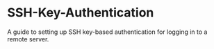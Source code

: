 # SSH-Key-Authentication
A guide to setting up SSH key-based authentication for logging in to a remote server.
